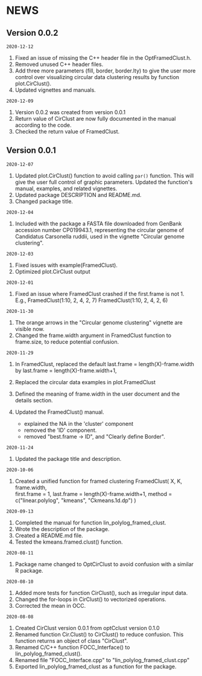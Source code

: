 # NEWS


## Version 0.0.2

    2020-12-12
  
  1. Fixed an issue of missing the C++ header file <limits> in the OptFramedClust.h.
  2. Removed unused C++ header files.
  3. Add three more parameters (fill, border, border.lty) to give the user more control over visualizing circular data clustering results by function plot.CirClust().
  4. Updated vignettes and manuals.
  
  
    2020-12-09
  
  1. Version 0.0.2 was created from version 0.0.1
  2. Return value of CirClust are now fully documented in the manual according to the code.
  3. Checked the return value of FramedClust. 
  

## Version 0.0.1
    
    2020-12-07
    
  1. Updated plot.CirClust() function to avoid calling `par()` function. 
     This will give the user full control of graphic parameters.
     Updated the function's manual, examples, and related vignettes. 
  2. Updated package DESCRIPTION and README.md.
  3. Changed package title.
  
    
    2020-12-04
    
  1. Included with the package a FASTA file downloaded from
     GenBank accession number CP019943.1, representing the
     circular genome of Candidatus Carsonella ruddii, used
     in the vignette "Circular genome clustering".
  
  
    2020-12-03
    
  1. Fixed issues with example(FramedClust).
  2. Optimized plot.CirClust output  
    
    
    2020-12-01
  1. Fixed an issue where FramedClust crashed if the first.frame is
     not 1. E.g., 
        FramedClust(1:10, 2, 4, 2, 7)
        FramedClust(1:10, 2, 4, 2, 6)

    
    2020-11-30
    
  1. The orange arrows in the "Circular genome clustering" vignette
     are visible now.
  2. Changed the frame.width argument in FramedClust function to
     frame.size, to reduce potential confusion.
  
    
    2020-11-29
    
  1. In FramedClust, replaced the default 
        last.frame = length(X)-frame.width
     by 
        last.frame = length(X)-frame.width+1,
  
  2. Replaced the circular data examples in plot.FramedClust
  3. Defined the meaning of frame.width in the user document and the
  details section.
  4. Updated the FramedClust() manual. 
     + explained the NA in the 'cluster' component
     + removed the 'ID' component. 
     + removed "best.frame -> ID", and "Clearly define Border".
      
        
    2020-11-24

  1. Updated the package title and description. 
  
  
    2020-10-06
  
   1. Created a unified function for framed clustering 
  FramedClust(
    X, K, frame.width,     
    first.frame = 1,
    last.frame = length(X)-frame.width+1, 
    method = c("linear.polylog", "kmeans", "Ckmeans.1d.dp")
  )
  
<!--  2. create an R interface to lin_polylog_framed_clust 
  
  (do we need this seperate function, we are handeling all the framed clusters in the FramedClust function)
  
  lin.polylog.framed.clust(X, K, frame.width, first.frame, last.frame), inside which you call lin_polylog_framed_clust()
  
  For lin.polylog.framed.clust, the indices must be 1-based to be consistent with R;
  For lin_polylog_framed_clust, the indices must be 0-based to be consistent with C/C++.
-->

<!--  
    2020-09-29
  
  1. Do not export lin_polylog_framed_clust(), 
     kmeans.framed.clust(), quad.framed.clust() functions. Thus, we do not have to maintain three manuals that look almost identical.
     
  2. Reorder/rename the arguments to
  
  + lin_polylog_framed_clust(X, K, frame_width, first_frame, last_frame, prev, next)
  + kmeans.framed.clust(X, K, frame.width, first.frame, last.frame)
  + quad.framed.clust(X, K, frame.width, first.frame, last.frame) 
-->


    2020-09-13
  
  1. Completed the manual for function lin_polylog_framed_clust.
  2. Wrote the description of the package.
  3. Created a README.md file.
  4. Tested the kmeans.framed.clust() function.
    
    
    2020-08-11
    
  1. Package name changed to OptCirClust to avoid confusion with a
     similar R package.
  
    2020-08-10
  
  1. Added more tests for function CirClust(), such as irregular input data.
  2. Changed the for-loops in CirClust() to vectorized operations.
  3. Corrected the mean in OCC.
  
  
    2020-08-08
  
  1. Created CirClust version 0.0.1 from optCclust version 0.1.0
  2. Renamed function Cir.Clust() to CirClust() to reduce confusion.
     This function returns an object of class "CirClust".
  3. Renamed C/C++ function FOCC_Interface() to 
     lin_polylog_framed_clust().
  4. Renamed file "FOCC_Interface.cpp" to 
     "lin_polylog_framed_clust.cpp"
  5. Exported lin_polylog_framed_clust as a function for the package.

<!--  
    2020-08-08
  
  1. Shall we remove the following two arguments  (Yes)
       prev_k_f = -1,
       next_k_f = -1
       from FramedClust? I would think the user will never
       use them. Is so, will they cause confusion to the user?
-->  
  
